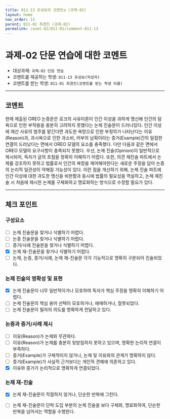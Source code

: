 ```yaml
---
title: 011-13 유성보의 코멘트a (과제-02) 
layout: home
nav_order: 13
parent: 011-01 최경진 (과제-02)
permalink: /asmt-02/011-01/comment-011-13
---
```


# 과제-02 단문 연습에 대한 코멘트

- 대상과제: `과제-02 단문 연습`
- 코멘트를 제공하는 학생: `011-13 유성보(작성자)` 
- 코멘트를 받는 학생: `011-01 최경진(코멘트를 받는 학생 이름)` 

---

## 코멘트

현재 제출된 OREO 논증문은 로크의 사유이론이 인간 이성을 과하게 맹신해 인간의 탐욕으로 인한 부작용을 충분히 고려하지 못했다는 논제 진술문이 드러나있다. 인간 이성에 재산 사유의 범주를 맡긴다면 과도한 욕망으로 인한 부정의가 나타난다는 이유(Reason)과, 과시욕으로 인한 과소비, 어부의 남획이라는 증거(Example)간의 밀접한 연결이 드러났다는 면에서 OREO 모델의 요소를 충족했다. 다만 다음과 같은 면에서 OREO 모델의 요구사항이 충족되지 못했다. 우선, 논제 진술(Opinion)이 일반적으로 제시되어, 독자가 글의 초점을 정확히 이해하기 어렵다. 또한, 의견 재진술 파트에서 논제를 강조하지 못하고 법률로서 인간의 욕망을 제어해야한다는 새로운 주장을 담아 논증의 논리적 일관성이 약해질 가능성이 있다. 이런 점을 개선하기 위해, 논제 진술 파트에 인간 이성에 대한 과도한 맹신을 비판함과 동시에 법률의 필요성을 역설하고, 논제 재진술 시 처음에 제시한 논제를 구체화하고 명료화하는 방식으로 수정할 필요가 있다.  

---

## 체크 포인트

### **구성요소**
- [ ] 논제 진술문을 찾거나 식별하기 어렵다.
- [ ] 논증 진술문을 찾거나 식별하기 어렵다.
- [ ] 증거/사례 진술문을 찾거나 식별하기 어렵다.
- [x] 논제 재-진술문을 찾거나 식별하기 어렵다.
- [ ] 논제, 논증, 증거/사례, 논제 재-진술문 각각 기능적으로 명확히 구분되어 진술되었다.

### **논제 진술의 명확성 및 표현**  
- [x] 논제 진술문이 너무 일반적이거나 모호하여 독자가 핵심 주장을 명확히 이해하기 어렵다.  
- [ ] 논제 진술문의 핵심 용어 선택이 모호하거나, 애매하거나, 잘못되었다.  
- [ ] 논제 진술문이 필자의 의도를 명확하게 전달하고 있다.  

### **논증과 증거/사례 제시**  
- [ ] 이유(Reason)가 논제와 무관하다.
- [ ] 이유(Reason)가 논제를 충분히 뒷받침하지 못하고 있으며, 명확한 논리적 연결이 부족하다.  
- [ ] 증거(Example)가 구체적이지 않거나, 논제 및 이유와의 관계가 명확하지 않다. 
- [ ] 증거(Example)가 사실적 근거보다는 개인적 견해에 의존하고 있다.  
- [x] 이유와 증거가 논리적으로 명확하게 연결되었다.  

### **논제 재-진술**  
- [x] 논제 재-진술문이 적절하지 않거나, 단순한 반복에 그친다.   
- [ ] 논제 재-진술문이 단락 도입 부분의 논제 진술을 보다 구체화, 명료화하여, 단순한 반복을 넘어서는 역할을 수행한다.  

